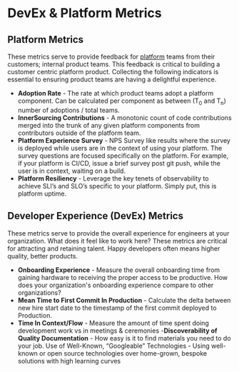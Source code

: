 # DevEx & Platform Metrics

## Platform Metrics

These metrics serve to provide feedback for [platform](https://tag-app-delivery.cncf.io/whitepapers/platforms/#what-is-a-platform) teams from their customers; internal product teams. This feedback is critical to building a customer centric platform product. Collecting the following indicators is essential to ensuring product teams are having a delightful experience.

- **Adoption Rate** - The rate at which product teams adopt a platform component. Can be calculated per component as between (T<sub>0</sub> and T<sub>n</sub>) number of adoptions / total teams.
- **InnerSourcing Contributions** - A monotonic count of code contributions merged into the trunk of any given platform components from contributors outside of the platform team.
- **Platform Experience Survey** - NPS Survey like results where the survey is deployed while users are in the context of using your platform. The survey questions are focused specifically on the platform. For example, if your platform is CI/CD, issue a brief survey post git push, while the user is in context, waiting on a build.
- **Platform Resiliency** - Leverage the key tenets of observability to achieve SLI’s and SLO’s specific to your platform. Simply put, this is platform uptime.

## Developer Experience (DevEx) Metrics

These metrics serve to provide the overall experience for engineers at your organization. What does it feel like to work here? These metrics are critical for attracting and retaining talent. Happy developers often means higher quality, better products.

- **Onboarding Experience** - Measure the overall onboarding time from gaining hardware to receiving the proper access to be productive. How does your organization's onboarding experience compare to other organizations?
- **Mean Time to First Commit In Production** - Calculate the delta between new hire start date to the timestamp of the first commit deployed to Production.
- **Time In Context/Flow** - Measure the amount of time spent doing development work vs in meetings & ceremonies
-**Discoverability of Quality Documentation** - How easy is it to find materials you need to do your job.
Use of Well-Known, “Googleable” Technologies - Using well-known or open source technologies over home-grown, bespoke solutions with high learning curves
